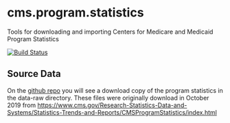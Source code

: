 # cms.program.statistics
Tools for downloading and importing Centers for Medicare and Medicaid Program Statistics

[![Build Status](https://travis-ci.com/dewittpe/cms.program.statistics.svg?branch=master)](https://travis-ci.com/dewittpe/cms.program.statistics)

## Source Data
On the [github repo](https://github.com/dewittpe/cms.program.statistics) you
will see a download copy of the program statistics in the data-raw directory.
These files were originally download in October 2019 from
https://www.cms.gov/Research-Statistics-Data-and-Systems/Statistics-Trends-and-Reports/CMSProgramStatistics/index.html
